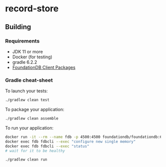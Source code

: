 # record-store

## Building

### Requirements

* JDK 11 or more
* Docker (for testing)
* gradle 6.2.2
* [FoundationDB Client Packages](https://www.foundationdb.org/download/)


### Gradle cheat-sheet

To launch your tests:
```bash
./gradlew clean test
```

To package your application:
```bash
./gradlew clean assemble
```

To run your application:
```bash
docker run -it --rm --name fdb -p 4500:4500 foundationdb/foundationdb:6.2.19
docker exec fdb fdbcli --exec "configure new single memory"
docker exec fdb fdbcli --exec "status"
# wait for it to be healthy

./gradlew clean run
```

